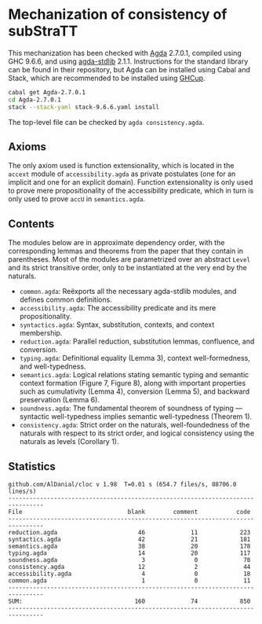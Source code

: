 # Mechanization of consistency of subStraTT

This mechanization has been checked with
[Agda](https://wiki.portal.chalmers.se/agda/Main/HomePage) 2.7.0.1,
compiled using GHC 9.6.6,
and using [agda-stdlib](https://github.com/agda/agda-stdlib) 2.1.1.
Instructions for the standard library can be found in their repository,
but Agda can be installed using Cabal and Stack,
which are recommended to be installed using [GHCup](https://www.haskell.org/ghcup/).

```sh
cabal get Agda-2.7.0.1
cd Agda-2.7.0.1
stack --stack-yaml stack-9.6.6.yaml install
```

The top-level file can be checked by `agda consistency.agda`.

## Axioms

The only axiom used is function extensionality,
which is located in the `accext` module of `accessibility.agda`
as private postulates (one for an implicit and one for an explicit domain).
Function extensionality is only used to prove
mere propositionality of the accessibility predicate,
which in turn is only used to prove `accU` in `semantics.agda`.

## Contents

The modules below are in approximate dependency order,
with the corresponding lemmas and theorems from the paper
that they contain in parentheses.
Most of the modules are parametrized over an abstract `Level`
and its strict transitive order,
only to be instantiated at the very end by the naturals.

* `common.agda`: Reëxports all the necessary agda-stdlib modules,
  and defines common definitions.
* `accessibility.agda`: The accessibility predicate and its mere propositionality.
* `syntactics.agda`: Syntax, substitution, contexts, and context membership.
* `reduction.agda`: Parallel reduction, substitution lemmas, confluence, and conversion.
* `typing.agda`: Definitional equality (Lemma 3), context well-formedness, and well-typedness.
* `semantics.agda`: Logical relations stating semantic typing and semantic context formation (Figure 7, Figure 8),
  along with important properties such as cumulativity (Lemma 4), conversion (Lemma 5), and backward preservation (Lemma 6).
* `soundness.agda`: The fundamental theorem of soundness of typing —
  syntactic well-typedness implies semantic well-typedness (Theorem 1).
* `consistency.agda`: Strict order on the naturals, well-foundedness of the naturals
  with respect to its strict order, and logical consistency using the naturals as levels (Corollary 1).

## Statistics

```
github.com/AlDanial/cloc v 1.98  T=0.01 s (654.7 files/s, 88706.0 lines/s)
--------------------------------------------------------------------------------
File                              blank        comment           code
--------------------------------------------------------------------------------
reduction.agda                       46             11            223
syntactics.agda                      42             21            181
semantics.agda                       38             20            178
typing.agda                          14             20            117
soundness.agda                        3              0             78
consistency.agda                     12              2             44
accessibility.agda                    4              0             18
common.agda                           1              0             11
--------------------------------------------------------------------------------
SUM:                                160             74            850
--------------------------------------------------------------------------------
```